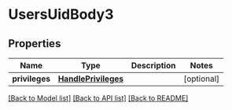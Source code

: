 # UsersUidBody3

## Properties
Name | Type | Description | Notes
------------ | ------------- | ------------- | -------------
**privileges** | [**HandlePrivileges**](HandlePrivileges.md) |  | [optional] 

[[Back to Model list]](../README.md#documentation-for-models) [[Back to API list]](../README.md#documentation-for-api-endpoints) [[Back to README]](../README.md)

